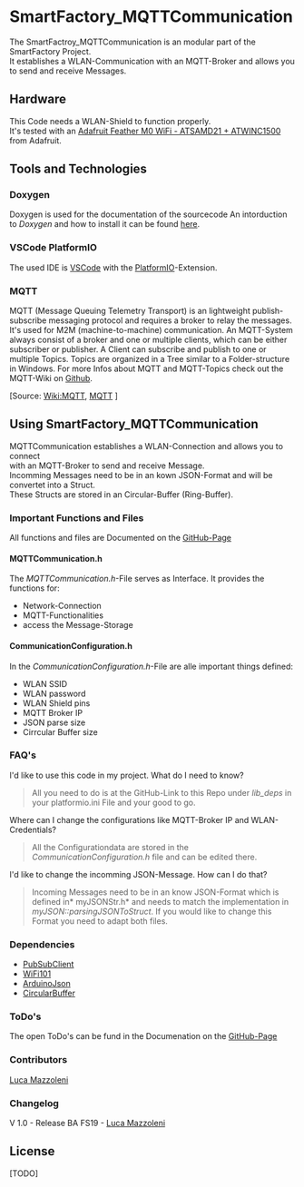 # SmartFactory_MQTTCommunication

The SmartFactroy_MQTTCommunication is an modular part of the SmartFactory Project.  
It establishes a WLAN-Communication with an MQTT-Broker and allows you to send and receive Messages.

## Hardware
This Code needs a WLAN-Shield to function properly.  
It's tested with an [Adafruit Feather M0 WiFi - ATSAMD21 + ATWINC1500](https://www.adafruit.com/product/3010) from Adafruit.

## Tools and Technologies
### Doxygen
Doxygen is used for the documentation of the sourcecode 
An intorduction to *Doxygen* and how to install it can be found [here](https://github.com/LMazzole/ArdFSM#howto-use-doxygen-in-vscode).  
### VSCode PlatformIO
The used  IDE is [VSCode](https://code.visualstudio.com/) with the [PlatformIO](https://platformio.org/platformio-ide)-Extension.

### MQTT
MQTT (Message Queuing Telemetry Transport) is an lightweight  publish-subscribe messaging   protocol and requires a broker to relay the messages. It's used for M2M (machine-to-machine) communication. 
An MQTT-System always consist of a broker and one or multiple clients, which can be either subscriber or publisher. A Client can subscribe and publish to one or multiple Topics. Topics are organized in a Tree similar to a Folder-structure in Windows. For more Infos about MQTT and MQTT-Topics check out the MQTT-Wiki on [Github](https://github.com/mqtt/mqtt.github.io/wiki).

[Source: [Wiki:MQTT](https://en.wikipedia.org/wiki/MQTT), [MQTT](https://mqtt.org/) ]

## Using SmartFactory_MQTTCommunication
MQTTCommunication establishes a WLAN-Connection and allows you to connect  
with an MQTT-Broker to send and receive Message.  
Incomming Messages need to be in an kown JSON-Format and  will be convertet into a Struct.  
These Structs are stored in an Circular-Buffer (Ring-Buffer).

### Important Functions and Files
All functions and files are Documented on the [GitHub-Page](https://lmazzole.github.io/SmartFactory_MQTTCommunication/)
#### MQTTCommunication.h  
The *MQTTCommunication.h*-File serves as Interface.
It provides the functions for:
* Network-Connection
* MQTT-Functionalities
* access the Message-Storage

#### CommunicationConfiguration.h
In the *CommunicationConfiguration.h*-File are alle important things defined:
* WLAN SSID
* WLAN password
* WLAN Shield pins
* MQTT Broker IP
* JSON parse size
* Cirrcular Buffer size

### FAQ's
I'd like to use this code in my project. What do I need to know?
> All you need to do is at the GitHub-Link to this Repo under *lib_deps* in your platformio.ini File and your good to go.

Where can I change the configurations like MQTT-Broker IP and WLAN-Credentials?  
> All the Configurationdata are stored in the *CommunicationConfiguration.h* file and can be edited there.

I'd like to change the incomming  JSON-Message. How can I do that?  
> Incoming Messages need to be in an know JSON-Format which is defined in* myJSONStr.h* and needs to match the implementation in *myJSON::parsingJSONToStruct*. If you would like to change this Format you need to adapt both files.

### Dependencies
* [PubSubClient](https://pubsubclient.knolleary.net/)
* [WiFi101](https://www.arduino.cc/en/Reference/WiFi101)
* [ArduinoJson](https://arduinojson.org/)
* [CircularBuffer](https://github.com/rlogiacco/CircularBuffer)

### ToDo's
The open ToDo's can be fund in the Documenation on the [GitHub-Page](https://lmazzole.github.io/SmartFactory_MQTTCommunication/todo.html)

### Contributors
[Luca Mazzoleni](https://github.com/LMazzole)

### Changelog
V 1.0	-	Release BA FS19	-	[Luca Mazzoleni](https://github.com/LMazzole)

## License

[TODO]